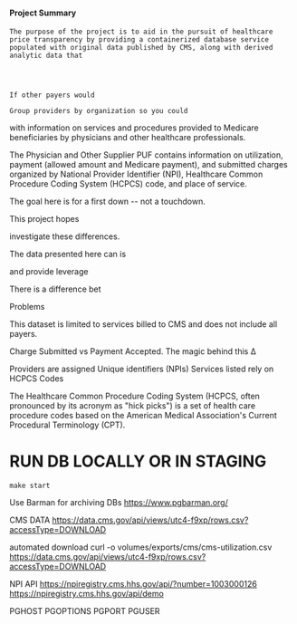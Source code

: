 #### Project Summary
	The purpose of the project is to aid in the pursuit of healthcare price transparency by providing a containerized database service populated with original data published by CMS, along with derived analytic data that 
	



	If other payers would

	Group providers by organization so you could

	
with information on services and procedures provided to Medicare beneficiaries by physicians and other healthcare professionals.

The Physician and Other Supplier PUF contains information on utilization, payment (allowed amount and Medicare payment), and submitted charges organized by National Provider Identifier (NPI), Healthcare Common Procedure Coding System (HCPCS) code, and place of service.


	


The goal here is for a first down -- not a touchdown.

This project  hopes 



 investigate these differences.

The data presented here can is 

 and provide leverage 



There is a difference bet

Problems

This dataset is limited to services billed to CMS and does not include all payers.

Charge Submitted vs Payment Accepted.
The magic behind this Δ

Providers are assigned Unique identifiers (NPIs)
Services listed rely on HCPCS Codes

The Healthcare Common Procedure Coding System (HCPCS, often pronounced by its acronym as "hick picks") is a set of health care procedure codes based on the American Medical Association's Current Procedural Terminology (CPT).


# RUN DB LOCALLY OR IN STAGING
`make start`

Use Barman for archiving DBs
https://www.pgbarman.org/

CMS DATA
https://data.cms.gov/api/views/utc4-f9xp/rows.csv?accessType=DOWNLOAD

automated download
curl -o volumes/exports/cms/cms-utilization.csv https://data.cms.gov/api/views/utc4-f9xp/rows.csv?accessType=DOWNLOAD

NPI API
https://npiregistry.cms.hhs.gov/api/?number=1003000126
https://npiregistry.cms.hhs.gov/api/demo


PGHOST
PGOPTIONS
PGPORT
PGUSER

